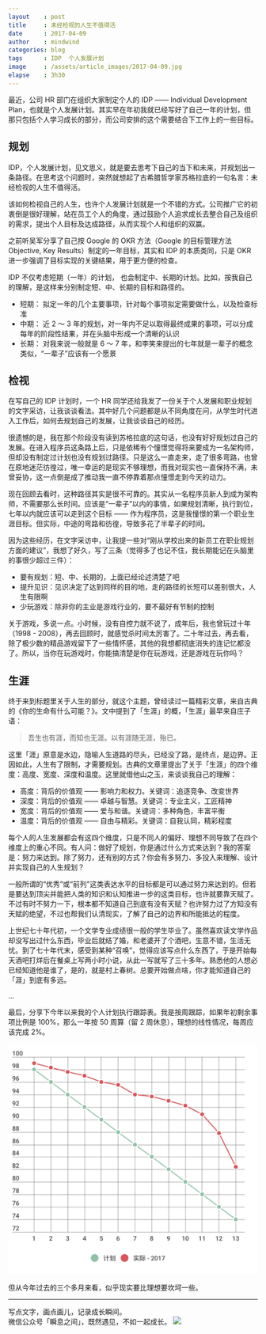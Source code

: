 ```yaml
---
layout    : post
title     : 未经检视的人生不值得活
date      : 2017-04-09
author    : mindwind
categories: blog
tags      : IDP  个人发展计划
image     : /assets/article_images/2017-04-09.jpg
elapse    : 3h30
---
```



最近，公司 HR 部门在组织大家制定个人的 IDP —— Individual Development Plan，也就是个人发展计划。其实早在年初我就已经写好了自己一年的计划，但那只包括个人学习成长的部分，而公司安排的这个需要结合下工作上的一些目标。


## 规划
IDP，个人发展计划，见文思义，就是要去思考下自己的当下和未来，并规划出一条路径。在思考这个问题时，突然就想起了古希腊哲学家苏格拉底的一句名言：未经检视的人生不值得活。

该如何检视自己的人生，也许个人发展计划就是一个不错的方式。公司推广它的初衷倒是很好理解，站在员工个人的角度，通过鼓励个人追求成长去整合自己及组织的需求，提出个人目标及达成路径，从而实现个人和组织的双赢。

之前听吴军分享了自己按 Google 的 OKR 方法（Google 的目标管理方法 Objective, Key Results）制定的一年目标，其实和 IDP 的本质类同，只是 OKR 进一步强调了目标实现的关键结果，用于更方便的检查。

IDP 不仅考虑短期（一年）的计划， 也会制定中、长期的计划。比如，按我自己的理解，是这样来分别制定短、中、长期的目标和路径的。

  - 短期：
    拟定一年的几个主要事项，针对每个事项拟定需要做什么，以及检查标准
  - 中期：
    近 2 ～ 3 年的规划，对一年内不足以取得最终成果的事项，可以分成每年的阶段性结果，并在头脑中形成一个清晰的认识
  - 长期：
    对我来说一般就是 6 ～ 7 年，和李笑来提出的七年就是一辈子的概念类似，“一辈子”应该有一个愿景


## 检视
在写自己的 IDP 计划时，一个 HR 同学还给我发了一份关于个人发展和职业规划的文字采访，让我谈谈看法。其中好几个问题都是从不同角度在问，从学生时代进入工作后，如何去规划自己的发展，让我谈谈自己的经历。

很遗憾的是，我在那个阶段没有读到苏格拉底的这句话，也没有好好规划过自己的发展。在进入程序员这条路上后，只是依稀有个憧憬觉得将来要成为一名架构师，但却没有制定过计划也没有规划过路径。只是这么一直走来，走了很多弯路，也曾在原地迷茫彷徨过，唯一幸运的是现实不够理想，而我对现实也一直保持不满，未曾妥协，这一点倒是成了推动我一直不停靠着那点憧憬走到今天的动力。

现在回顾去看时，这种路径其实是很不可靠的。其实从一名程序员新人到成为架构师，不需要那么长时间。应该是“一辈子”以内的事情，如果规划清晰，执行到位，七年以内就应该可以走到这个目标 —— 作为程序员，这是我憧憬的第一个职业生涯目标。但实际，中途的弯路和彷徨，导致多花了半辈子的时间。

因为这些经历，在文字采访中，让我提一些对“刚从学校出来的新员工在职业规划方面的建议”，我想了好久，写了三条（觉得多了也记不住，我长期能记在头脑里的事很少超过三件）：

  - 要有规划：短、中、长期的，上面已经论述清楚了吧
  - 提升见识：见识决定了达到同样的目的地，走的路径的长短可以差别很大，人生有限啊
  - 少玩游戏：除非你的主业是游戏行业的，要不最好有节制的控制

关于游戏，多说一点。小时候，没有自控力就不说了，成年后，我也曾玩过十年（1998 - 2008），再去回顾时，就感觉杀时间太厉害了。二十年过去，再去看，除了极少数的精品游戏留下了一些情怀感，其他的我想都彻底消失的连记忆都没了。所以，当你在玩游戏时，你能搞清楚是你在玩游戏，还是游戏在玩你吗？


## 生涯
终于来到标题里关于人生的部分，就这个主题，曾经读过一篇精彩文章，来自古典的《你的生命有什么可能？》。文中提到了「生涯」的概，「生涯」最早来自庄子语：

  > 吾生也有涯，而知也无涯。以有涯随无涯，殆已。

这里「涯」原意是水边，隐喻人生道路的尽头，已经没了路，是终点，是边界。正因如此，人生有了限制，才需要规划。古典的文章里提出了关于「生涯」的四个维度：高度、宽度、深度和温度。这里就借他山之玉，来谈谈我自己的理解：

  - 高度：背后的价值观 —— 影响力和权力。关键词：追逐竞争、改变世界
  - 深度：背后的价值观 —— 卓越与智慧。关键词：专业主义，工匠精神
  - 宽度：背后的价值观 —— 爱与和谐。关键词：多种角色，丰富平衡
  - 温度：背后的价值观 —— 自由与精彩。关键词：自我认同，精彩程度

每个人的人生发展都会有这四个维度，只是不同人的偏好、理想不同导致了在四个维度上的重心不同。有人问：做好了规划，你是通过什么方式来达到？我的答案是：努力来达到。除了努力，还有别的方式？你会有多努力、多投入来理解、设计并实现自己的人生规划？

一般所谓的“优秀”或“前列”这类表达水平的目标都是可以通过努力来达到的。但若是要达到顶尖并能把人类的知识和认知推进一步的这类目标，也许就要靠天赋了。不过有时不努力一下，根本都不知道自己到底有没有天赋？也许努力过了方知没有天赋的绝望，不过也帮我们认清现实，了解了自己的边界和所能抵达的程度。

上世纪七十年代初，一个文学专业成绩很一般的学生毕业了。虽然喜欢读文学作品却没写出过什么东西，毕业后就结了婚，和老婆开了个酒吧，生意不错，生活无忧。到了七十年代末，感受到某种“召唤”，觉得应该写点什么东西了，于是开始每天酒吧打烊后在餐桌上写两小时小说，从此一写就写了三十多年。熟悉他的人想必已经知道他是谁了，是的，就是村上春树。总要开始做点啥，你才能知道自己的「涯」到底有多远。

...

最后，分享下今年以来我的个人计划执行跟踪表。我是按周跟踪，如果年初剩余事项比例是 100%，那么一年按 50 周算（留 2 周休息），理想的线性情况，每周应该完成 2%。

![](/assets/article_images/2017-04-09-1.png)

但从今年过去的三个多月来看，似乎现实要比理想要坎坷一些。


---
写点文字，画点画儿，记录成长瞬间。  
微信公众号「瞬息之间」，既然遇见，不如一起成长。
![](/assets/images/qrcode_wechat_avatar.jpg)
